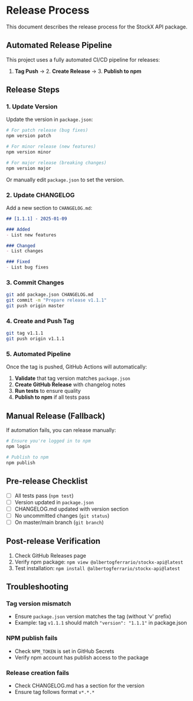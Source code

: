 # Release Process

This document describes the release process for the StockX API package.

## Automated Release Pipeline

This project uses a fully automated CI/CD pipeline for releases:

1. **Tag Push** → 2. **Create Release** → 3. **Publish to npm**

## Release Steps

### 1. Update Version

Update the version in `package.json`:
```bash
# For patch release (bug fixes)
npm version patch

# For minor release (new features)
npm version minor

# For major release (breaking changes)
npm version major
```

Or manually edit `package.json` to set the version.

### 2. Update CHANGELOG

Add a new section to `CHANGELOG.md`:
```markdown
## [1.1.1] - 2025-01-09

### Added
- List new features

### Changed
- List changes

### Fixed
- List bug fixes
```

### 3. Commit Changes

```bash
git add package.json CHANGELOG.md
git commit -m "Prepare release v1.1.1"
git push origin master
```

### 4. Create and Push Tag

```bash
git tag v1.1.1
git push origin v1.1.1
```

### 5. Automated Pipeline

Once the tag is pushed, GitHub Actions will automatically:

1. **Validate** that tag version matches `package.json`
2. **Create GitHub Release** with changelog notes
3. **Run tests** to ensure quality
4. **Publish to npm** if all tests pass

## Manual Release (Fallback)

If automation fails, you can release manually:

```bash
# Ensure you're logged in to npm
npm login

# Publish to npm
npm publish
```

## Pre-release Checklist

- [ ] All tests pass (`npm test`)
- [ ] Version updated in `package.json`
- [ ] CHANGELOG.md updated with version section
- [ ] No uncommitted changes (`git status`)
- [ ] On master/main branch (`git branch`)

## Post-release Verification

1. Check GitHub Releases page
2. Verify npm package: `npm view @albertogferrario/stockx-api@latest`
3. Test installation: `npm install @albertogferrario/stockx-api@latest`

## Troubleshooting

### Tag version mismatch
- Ensure `package.json` version matches the tag (without 'v' prefix)
- Example: tag `v1.1.1` should match `"version": "1.1.1"` in package.json

### NPM publish fails
- Check `NPM_TOKEN` is set in GitHub Secrets
- Verify npm account has publish access to the package

### Release creation fails
- Check CHANGELOG.md has a section for the version
- Ensure tag follows format `v*.*.*`